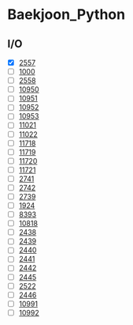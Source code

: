 # Baekjoon_Python

## I/O
- [X] [2557](https://github.com/cyl0424/baeckjoon_python/blob/main/IO/2557.py)
- [ ] [1000]()
- [ ] [2558]()
- [ ] [10950]()
- [ ] [10951]()
- [ ] [10952]()
- [ ] [10953]()
- [ ] [11021]()
- [ ] [11022]()
- [ ] [11718]()
- [ ] [11719]()
- [ ] [11720]()
- [ ] [11721]()
- [ ] [2741]()
- [ ] [2742]()
- [ ] [2739]()
- [ ] [1924]()
- [ ] [8393]()
- [ ] [10818]()
- [ ] [2438]()
- [ ] [2439]()
- [ ] [2440]()
- [ ] [2441]()
- [ ] [2442]()
- [ ] [2445]()
- [ ] [2522]()
- [ ] [2446]()
- [ ] [10991]()
- [ ] [10992]()
